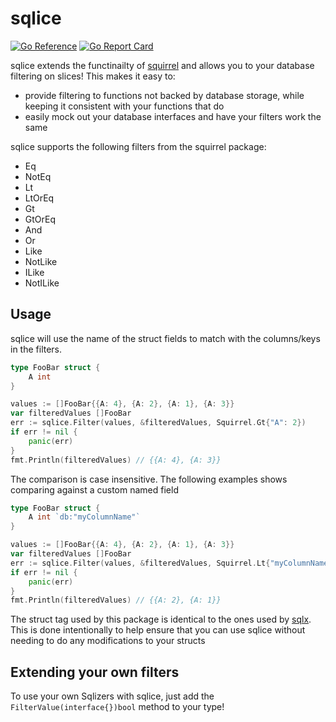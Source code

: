 # sqlice
[![Go Reference](https://pkg.go.dev/badge/github.com/pixelrazor/sqlice.svg)](https://pkg.go.dev/github.com/pixelrazor/sqlice) [![Go Report Card](https://goreportcard.com/badge/github.com/pixelrazor/sqlice)](https://goreportcard.com/report/github.com/pixelrazor/sqlice)

sqlice extends the functinailty of [squirrel](https://github.com/Masterminds/squirrel) and allows you to your database filtering on slices!
This makes it easy to:
 - provide filtering to functions not backed by database storage, while keeping it consistent with your functions that do
 - easily mock out your database interfaces and have your filters work the same

sqlice supports the following filters from the squirrel package:
 - Eq
 - NotEq
 - Lt
 - LtOrEq
 - Gt
 - GtOrEq
 - And
 - Or
 - Like
 - NotLike
 - ILike
 - NotILike

 ## Usage

 sqlice will use the name of the struct fields to match with the columns/keys in the filters.

```go
type FooBar struct {
    A int
}

values := []FooBar{{A: 4}, {A: 2}, {A: 1}, {A: 3}}
var filteredValues []FooBar
err := sqlice.Filter(values, &filteredValues, Squirrel.Gt{"A": 2})
if err != nil {
    panic(err)
}
fmt.Println(filteredValues) // {{A: 4}, {A: 3}}
```

The comparison is case insensitive. The following examples shows comparing against a custom named field

```go
type FooBar struct {
    A int `db:"myColumnName"`
}

values := []FooBar{{A: 4}, {A: 2}, {A: 1}, {A: 3}}
var filteredValues []FooBar
err := sqlice.Filter(values, &filteredValues, Squirrel.Lt{"myColumnName": 3})
if err != nil {
    panic(err)
}
fmt.Println(filteredValues) // {{A: 2}, {A: 1}}
```

The struct tag used by this package is identical to the ones used by [sqlx](https://github.com/jmoiron/sqlx). This is done intentionally to help
ensure that you can use sqlice without needing to do any modifications to your structs

 ## Extending your own filters

 To use your own Sqlizers with sqlice, just add the `FilterValue(interface{})bool` method to your type!